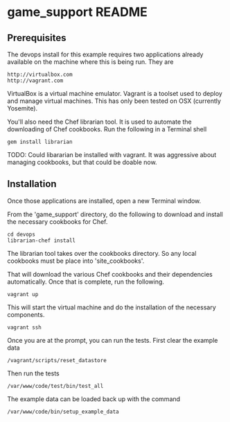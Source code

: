 game\_support README
====================

Prerequisites
--------------------
The devops install for this example requires two applications already
available on the machine where this is being run. They are

    http://virtualbox.com
    http://vagrant.com

VirtualBox is a virtual machine emulator. Vagrant is a toolset used
to deploy and manage virtual machines. This has only been tested on
OSX (currently Yosemite).

You'll also need the Chef librarian tool. It is used to automate the
downloading of Chef cookbooks. Run the following in a Terminal shell

    gem install librarian

TODO: Could libararian be installed with vagrant. It was aggressive
about managing cookbooks, but that could be doable now.

Installation
--------------------
Once those applications are installed, open a new Terminal window.

From the 'game\_support' directory, do the following to download and
install the necessary cookbooks for Chef.

    cd devops
    librarian-chef install

The librarian tool takes over the cookbooks directory. So any local
cookbooks must be place into 'site\_cookbooks'.

That will download the various Chef cookbooks and their dependencies
automatically. Once that is complete, run the following.

    vagrant up 

This will start the virtual machine and do the installation of the
necessary components.

    vagrant ssh

Once you are at the prompt, you can run the tests. First clear the
example data

    /vagrant/scripts/reset_datastore

Then run the tests

    /var/www/code/test/bin/test_all

The example data can be loaded back up with the command

    /var/www/code/bin/setup_example_data
